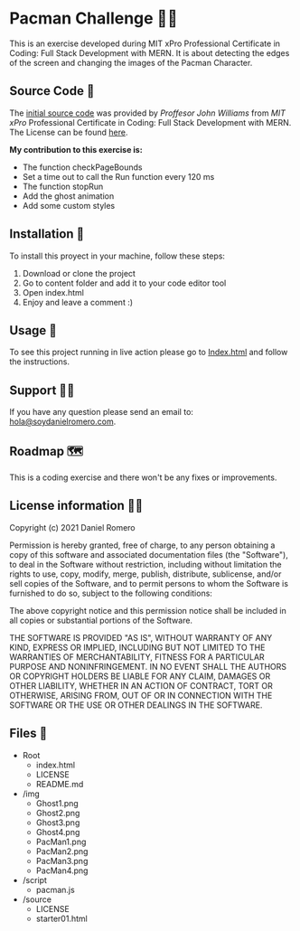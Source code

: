 # Pacman Challenge 👨‍💻

This is an exercise developed during MIT xPro Professional Certificate in Coding: Full Stack Development with MERN. It is about detecting the edges of the screen and changing the images of the Pacman Character.

## Source Code 🤖

The [initial source code](https://soydanielromero.github.io/projects/MIT-PacManChallenge/source/starter01.html) was provided by _Proffesor John Williams_ from _MIT xPro_ Professional Certificate in Coding: Full Stack Development with MERN. The License can be found [here](https://soydanielromero.github.io/projects/MIT-PacManChallenge/source/LICENSE).

**My contribution to this exercise is:**
- The function checkPageBounds
- Set a time out to call the Run function every 120 ms
- The function stopRun  
- Add the ghost animation
- Add some custom styles

## Installation 🔧

To install this proyect in your machine, follow these steps:

1. Download or clone the project
2. Go to content folder and add it to your code editor tool
3. Open index.html
4. Enjoy and leave a comment :)

## Usage 🚀

To see this project running in live action please go to [Index.html](https://soydanielromero.github.io/projects/MIT-PacManChallenge/PacMan.html) and follow the instructions.

## Support 🦸‍♂️️

If you have any question please send an email to: [hola@soydanielromero.com](mailto:hola@soydanielromero.com).

## Roadmap 🗺

This is a coding exercise and there won't be any fixes or improvements.

## License information 👨‍⚖️

Copyright (c) 2021 Daniel Romero

Permission is hereby granted, free of charge, to any person obtaining a copy
of this software and associated documentation files (the "Software"), to deal
in the Software without restriction, including without limitation the rights
to use, copy, modify, merge, publish, distribute, sublicense, and/or sell
copies of the Software, and to permit persons to whom the Software is
furnished to do so, subject to the following conditions:

The above copyright notice and this permission notice shall be included in all
copies or substantial portions of the Software.

THE SOFTWARE IS PROVIDED "AS IS", WITHOUT WARRANTY OF ANY KIND, EXPRESS OR
IMPLIED, INCLUDING BUT NOT LIMITED TO THE WARRANTIES OF MERCHANTABILITY,
FITNESS FOR A PARTICULAR PURPOSE AND NONINFRINGEMENT. IN NO EVENT SHALL THE
AUTHORS OR COPYRIGHT HOLDERS BE LIABLE FOR ANY CLAIM, DAMAGES OR OTHER
LIABILITY, WHETHER IN AN ACTION OF CONTRACT, TORT OR OTHERWISE, ARISING FROM,
OUT OF OR IN CONNECTION WITH THE SOFTWARE OR THE USE OR OTHER DEALINGS IN THE
SOFTWARE.

## Files 📁

- Root
    - index.html
    - LICENSE
    - README.md
- /img
    - Ghost1.png
    - Ghost2.png
    - Ghost3.png
    - Ghost4.png
    - PacMan1.png
    - PacMan2.png
    - PacMan3.png
    - PacMan4.png
- /script
    - pacman.js
- /source
    - LICENSE
    - starter01.html